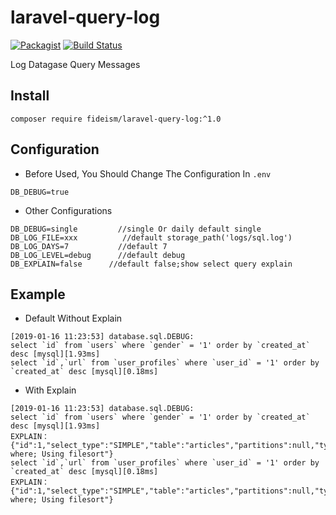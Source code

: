 # laravel-query-log

[![Packagist](https://img.shields.io/packagist/l/doctrine/orm.svg)](https://github.com/fideism/laravel-query-log/blob/master/LICENSE)
[![Build Status](https://travis-ci.org/fideism/laravel-query-log.svg?branch=master)](https://travis-ci.org/fideism/laravel-query-log)

Log Datagase Query Messages

## Install
```shell
composer require fideism/laravel-query-log:^1.0
```

## Configuration
- Before Used, You Should Change The Configuration In `.env`
```shell
DB_DEBUG=true
```
- Other Configurations
```shell
DB_DEBUG=single         //single Or daily default single
DB_LOG_FILE=xxx          //default storage_path('logs/sql.log')
DB_LOG_DAYS=7           //default 7
DB_LOG_LEVEL=debug      //default debug
DB_EXPLAIN=false      //default false;show select query explain
```
## Example
- Default Without Explain
```
[2019-01-16 11:23:53] database.sql.DEBUG: 
select `id` from `users` where `gender` = '1' order by `created_at` desc [mysql][1.93ms]
select `id`,`url` from `user_profiles` where `user_id` = '1' order by `created_at` desc [mysql][0.18ms]
```

- With Explain
```
[2019-01-16 11:23:53] database.sql.DEBUG: 
select `id` from `users` where `gender` = '1' order by `created_at` desc [mysql][1.93ms]
EXPLAIN：{"id":1,"select_type":"SIMPLE","table":"articles","partitions":null,"type":"ALL","possible_keys":null,"key":null,"key_len":null,"ref":null,"rows":11,"filtered":9.090909004211426,"Extra":"Using where; Using filesort"}
select `id`,`url` from `user_profiles` where `user_id` = '1' order by `created_at` desc [mysql][0.18ms]
EXPLAIN：{"id":1,"select_type":"SIMPLE","table":"articles","partitions":null,"type":"ALL","possible_keys":null,"key":null,"key_len":null,"ref":null,"rows":11,"filtered":9.090909004211426,"Extra":"Using where; Using filesort"}
```
